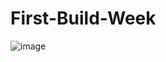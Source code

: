 # First-Build-Week


![image](https://user-images.githubusercontent.com/62804902/155175376-a0505a61-4b4a-44bf-8516-86042b1d42bc.png)
